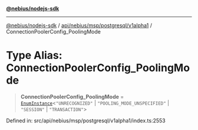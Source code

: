 [**@nebius/nodejs-sdk**](../../../../../../README.md)

---

[@nebius/nodejs-sdk](../../../../../../README.md) / [api/nebius/msp/postgresql/v1alpha1](../README.md) / ConnectionPoolerConfig_PoolingMode

# Type Alias: ConnectionPoolerConfig_PoolingMode

> **ConnectionPoolerConfig_PoolingMode** = [`EnumInstance`](../../../../../../runtime/protos/enum/type-aliases/EnumInstance.md)\<`"UNRECOGNIZED"` \| `"POOLING_MODE_UNSPECIFIED"` \| `"SESSION"` \| `"TRANSACTION"`\>

Defined in: src/api/nebius/msp/postgresql/v1alpha1/index.ts:2553
